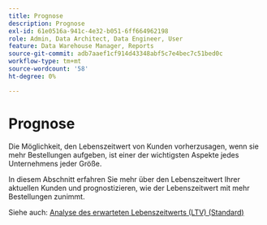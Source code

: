 ```yaml
---
title: Prognose
description: Prognose
exl-id: 61e0516a-941c-4e32-b051-6ff664962198
role: Admin, Data Architect, Data Engineer, User
feature: Data Warehouse Manager, Reports
source-git-commit: adb7aaef1cf914d43348abf5c7e4bec7c51bed0c
workflow-type: tm+mt
source-wordcount: '58'
ht-degree: 0%

---
```


# Prognose

Die Möglichkeit, den Lebenszeitwert von Kunden vorherzusagen, wenn sie mehr Bestellungen aufgeben, ist einer der wichtigsten Aspekte jedes Unternehmens jeder Größe.

In diesem Abschnitt erfahren Sie mehr über den Lebenszeitwert Ihrer aktuellen Kunden und prognostizieren, wie der Lebenszeitwert mit mehr Bestellungen zunimmt.

Siehe auch: [Analyse des erwarteten Lebenszeitwerts (LTV) (Standard)](../../data-analyst/analysis/ess-expected-ltv.md)
